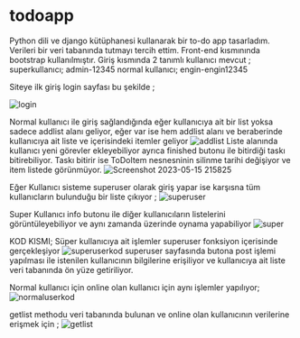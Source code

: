 # todoapp

Python dili ve django kütüphanesi kullanarak bir to-do app tasarladım. Verileri bir veri tabanında tutmayı tercih ettim.
Front-end kısmınında bootstrap kullanılmıştır.
Giriş kısmında 2 tanımlı kullanıcı mevcut ;
superkullanıcı; admin-12345
normal kullanıcı; engin-engin12345

Siteye ilk giriş login sayfası bu şekilde ; 

![login](https://github.com/TheEnginUnal/todoapp-django/assets/101329489/e49551ee-1ac1-4232-b30e-68b8703247fc)

Normal kullanıcı ile giriş sağlandığında eğer kullanıcıya ait bir list yoksa sadece addlist alanı geliyor, eğer var ise hem addlist alanı ve beraberinde kullanıcıya ait liste ve içerisindeki itemler geliyor
![addlist](https://github.com/TheEnginUnal/todoapp/assets/101329489/6bdd954e-b5e5-4adc-b894-36441d9f966e)
Liste alanında kullanıcı yeni görevler ekleyebiliyor ayrıca finished butonu ile bitirdiği taskı bitirebiliyor. Taskı bitirir ise ToDoItem nesnesninin silinme tarihi değişiyor ve item listede görünmüyor.
![Screenshot 2023-05-15 215825](https://github.com/TheEnginUnal/todoapp/assets/101329489/7a208fab-0fff-4d4b-91a2-f05e6d4b40f3)

Eğer Kullanıcı sisteme superuser olarak giriş yapar ise karşısna tüm kullanıcların bulunduğu bir liste çıkıyor ; 
![superuser](https://github.com/TheEnginUnal/todoapp/assets/101329489/1e48fc6c-cf38-479e-9a24-d71fa41816b5)

Super Kullanıcı  info butonu ile diğer kullanıcıların listelerini görüntüleyebiliyor ve aynı zamanda üzerinde oynama yapabiliyor
![super](https://github.com/TheEnginUnal/todoapp/assets/101329489/41d5e73d-b1e5-44e2-87de-8f89eb5a4b41)


KOD KISMI;
Süper kullanıcıya ait işlemler superuser fonksiyon içerisinde gerçekleşiyor ![superuserkod](https://github.com/TheEnginUnal/todoapp/assets/101329489/0795c79d-f096-4bf7-a9bd-8857af0476cc)
superuser sayfasında butona post işlemi yapılması ile istenilen kullanıcının bilgilerine erişiliyor ve kullanıcıya ait liste veri tabanında ön yüze getiriliyor.

Normal kullanıcı için online olan kullanıcı için aynı işlemler yapılıyor;
![normaluserkod](https://github.com/TheEnginUnal/todoapp/assets/101329489/c356f735-d102-41f6-b8fe-5a30832ee89b)

getlist methodu veri tabanında bulunan ve online olan kullanıcının  verilerine erişmek için ; ![getlist](https://github.com/TheEnginUnal/todoapp/assets/101329489/dac51168-7ac3-44ae-b2a7-786f62d2eb2b)
